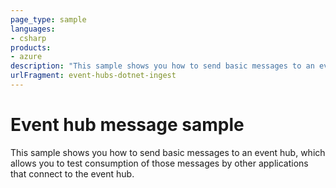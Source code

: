 ```yaml
---
page_type: sample
languages:
- csharp
products:
- azure
description: "This sample shows you how to send basic messages to an event hub."
urlFragment: event-hubs-dotnet-ingest
---
```


# Event hub message sample

This sample shows you how to send basic messages to an event hub, which allows you to test consumption of those messages by other applications that connect to the event hub.

